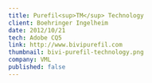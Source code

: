 ```yaml
---
title: Purefil<sup>TM</sup> Technology
client: Boehringer Ingelheim
date: 2012/10/21
tech: Adobe CQ5
link: http://www.bivipurefil.com
thumbnail: bivi-purefil-technology.png
company: VML
published: false
---
```

